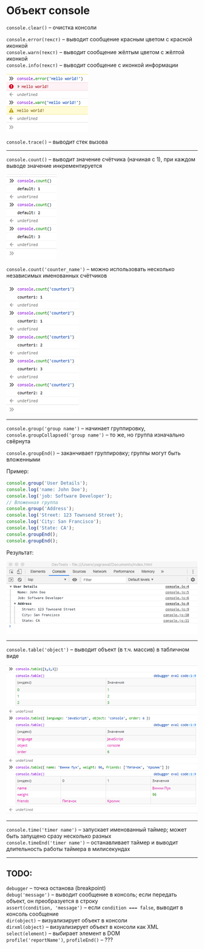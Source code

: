 # Объект console

`console.clear()` – очистка консоли

`console.error(текст)` – выводит сообщение красным цветом с красной иконкой  
`console.warn(текст)` – выводит сообщение жёлтым цветом с жёлтой иконкой  
`console.info(текст)` – выводит сообщение с иконкой информации

![console.error & console.warn](img/console01.png)

`console.trace()` – выводит стек вызова

----

`console.count()` – выводит значение счётчика (начиная с 1), при каждом выводе значение инкрементируется

![console.count](img/console02.png)

`console.count('counter_name')` – можно использовать несколько независимых именованных счётчиков

![console.count – named counters](img/console03.png)

----

`console.group('group name')` – начинает группировку, `console.groupCollapsed('group name')` – то же, но группа изначально свёрнута

`console.groupEnd()` – заканчивает группировку; группы могут быть вложенными

Пример:
```javascript
console.group('User Details');
console.log('name: John Doe');
console.log('job: Software Developer');
// Вложенная группа
console.group('Address');
console.log('Street: 123 Townsend Street');
console.log('City: San Francisco');
console.log('State: CA');
console.groupEnd();
console.groupEnd();
```
Результат:

![группировка в консоли](img/console04.png)

----

`console.table('object')` – выводит объект (в т.ч. массив) в табличном виде

![табличный вывод](img/console05.png)

----
`console.time('timer name')` – запускает именованный таймер; может быть запущено сразу несколько разных  
`console.timeEnd('timer name')` – останавливает таймер и выводит длительность работы таймера в милисекундах

----


## TODO:
`debugger` – точка останова (breakpoint)  
`debug('message')` – выводит сообщение в консоль; если передать объект, он преобразуется в строку  
`assert(condition, 'message')` – если `condition === false`, выводит в консоль сообщение  
`dir(object)` – визуализирует объект в консоли  
`dirxml(object)` – визуализирует объект в консоли как XML  
`select(element)` – выбирает элемент в DOM  
`profile('reportName')`, `profileEnd()` – ???
